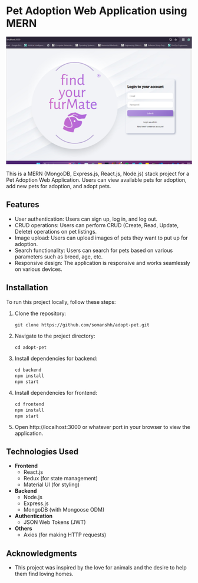 # Pet Adoption Web Application using MERN

![Pet Adoption Web Application](./ScreenShots/loginpage.png)

This is a MERN (MongoDB, Express.js, React.js, Node.js) stack project for a Pet Adoption Web Application. Users can view available pets for adoption, add new pets for adoption, and adopt pets.

## Features

- User authentication: Users can sign up, log in, and log out.
- CRUD operations: Users can perform CRUD (Create, Read, Update, Delete) operations on pet listings.
- Image upload: Users can upload images of pets they want to put up for adoption.
- Search functionality: Users can search for pets based on various parameters such as breed, age, etc.
- Responsive design: The application is responsive and works seamlessly on various devices.

## Installation

To run this project locally, follow these steps:

1. Clone the repository:

   ```
   git clone https://github.com/somanshh/adopt-pet.git
   ```

2. Navigate to the project directory:

   ```
   cd adopt-pet
   ```

3. Install dependencies for backend:

   ```
   cd backend
   npm install
   npm start
   ```

4. Install dependencies for frontend:

   ```
   cd frontend
   npm install
   npm start
   ```

5. Open http://localhost:3000 or whatever port in your browser to view the application.

## Technologies Used

- **Frontend**
  - React.js
  - Redux (for state management)
  - Material UI (for styling)
- **Backend**
  - Node.js
  - Express.js
  - MongoDB (with Mongoose ODM)
- **Authentication**
  - JSON Web Tokens (JWT)
- **Others**
  - Axios (for making HTTP requests)

## Acknowledgments

- This project was inspired by the love for animals and the desire to help them find loving homes.
  
